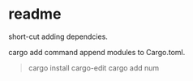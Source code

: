 # readme

short-cut adding dependcies.

cargo add command append modules to Cargo.toml.


> cargo install cargo-edit
> cargo add num



